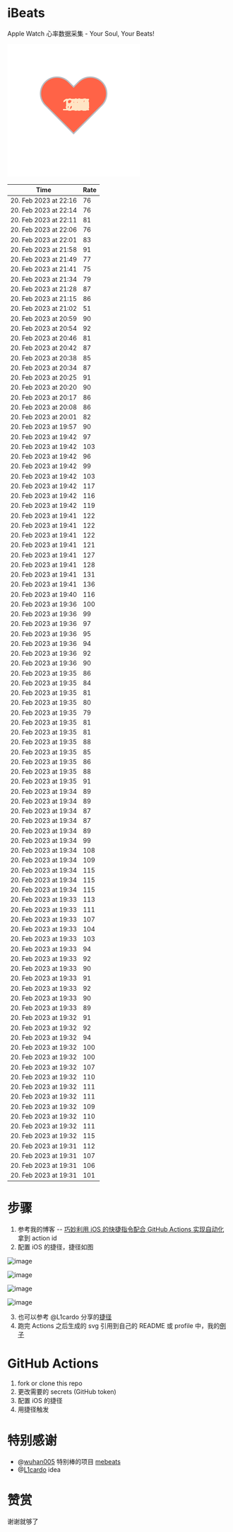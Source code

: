 # iBeats
Apple Watch 心率数据采集 - Your Soul, Your Beats!

![](./files/heart.svg)

<!--START_SECTION:my_heart_rate-->
| Time | Rate | 
 | ---- | ---- | 
| 20. Feb 2023 at 22:16 | 76 |
| 20. Feb 2023 at 22:14 | 76 |
| 20. Feb 2023 at 22:11 | 81 |
| 20. Feb 2023 at 22:06 | 76 |
| 20. Feb 2023 at 22:01 | 83 |
| 20. Feb 2023 at 21:58 | 91 |
| 20. Feb 2023 at 21:49 | 77 |
| 20. Feb 2023 at 21:41 | 75 |
| 20. Feb 2023 at 21:34 | 79 |
| 20. Feb 2023 at 21:28 | 87 |
| 20. Feb 2023 at 21:15 | 86 |
| 20. Feb 2023 at 21:02 | 51 |
| 20. Feb 2023 at 20:59 | 90 |
| 20. Feb 2023 at 20:54 | 92 |
| 20. Feb 2023 at 20:46 | 81 |
| 20. Feb 2023 at 20:42 | 87 |
| 20. Feb 2023 at 20:38 | 85 |
| 20. Feb 2023 at 20:34 | 87 |
| 20. Feb 2023 at 20:25 | 91 |
| 20. Feb 2023 at 20:20 | 90 |
| 20. Feb 2023 at 20:17 | 86 |
| 20. Feb 2023 at 20:08 | 86 |
| 20. Feb 2023 at 20:01 | 82 |
| 20. Feb 2023 at 19:57 | 90 |
| 20. Feb 2023 at 19:42 | 97 |
| 20. Feb 2023 at 19:42 | 103 |
| 20. Feb 2023 at 19:42 | 96 |
| 20. Feb 2023 at 19:42 | 99 |
| 20. Feb 2023 at 19:42 | 103 |
| 20. Feb 2023 at 19:42 | 117 |
| 20. Feb 2023 at 19:42 | 116 |
| 20. Feb 2023 at 19:42 | 119 |
| 20. Feb 2023 at 19:41 | 122 |
| 20. Feb 2023 at 19:41 | 122 |
| 20. Feb 2023 at 19:41 | 122 |
| 20. Feb 2023 at 19:41 | 121 |
| 20. Feb 2023 at 19:41 | 127 |
| 20. Feb 2023 at 19:41 | 128 |
| 20. Feb 2023 at 19:41 | 131 |
| 20. Feb 2023 at 19:41 | 136 |
| 20. Feb 2023 at 19:40 | 116 |
| 20. Feb 2023 at 19:36 | 100 |
| 20. Feb 2023 at 19:36 | 99 |
| 20. Feb 2023 at 19:36 | 97 |
| 20. Feb 2023 at 19:36 | 95 |
| 20. Feb 2023 at 19:36 | 94 |
| 20. Feb 2023 at 19:36 | 92 |
| 20. Feb 2023 at 19:36 | 90 |
| 20. Feb 2023 at 19:35 | 86 |
| 20. Feb 2023 at 19:35 | 84 |
| 20. Feb 2023 at 19:35 | 81 |
| 20. Feb 2023 at 19:35 | 80 |
| 20. Feb 2023 at 19:35 | 79 |
| 20. Feb 2023 at 19:35 | 81 |
| 20. Feb 2023 at 19:35 | 81 |
| 20. Feb 2023 at 19:35 | 88 |
| 20. Feb 2023 at 19:35 | 85 |
| 20. Feb 2023 at 19:35 | 86 |
| 20. Feb 2023 at 19:35 | 88 |
| 20. Feb 2023 at 19:35 | 91 |
| 20. Feb 2023 at 19:34 | 89 |
| 20. Feb 2023 at 19:34 | 89 |
| 20. Feb 2023 at 19:34 | 87 |
| 20. Feb 2023 at 19:34 | 87 |
| 20. Feb 2023 at 19:34 | 89 |
| 20. Feb 2023 at 19:34 | 99 |
| 20. Feb 2023 at 19:34 | 108 |
| 20. Feb 2023 at 19:34 | 109 |
| 20. Feb 2023 at 19:34 | 115 |
| 20. Feb 2023 at 19:34 | 115 |
| 20. Feb 2023 at 19:34 | 115 |
| 20. Feb 2023 at 19:33 | 113 |
| 20. Feb 2023 at 19:33 | 111 |
| 20. Feb 2023 at 19:33 | 107 |
| 20. Feb 2023 at 19:33 | 104 |
| 20. Feb 2023 at 19:33 | 103 |
| 20. Feb 2023 at 19:33 | 94 |
| 20. Feb 2023 at 19:33 | 92 |
| 20. Feb 2023 at 19:33 | 90 |
| 20. Feb 2023 at 19:33 | 91 |
| 20. Feb 2023 at 19:33 | 92 |
| 20. Feb 2023 at 19:33 | 90 |
| 20. Feb 2023 at 19:33 | 89 |
| 20. Feb 2023 at 19:32 | 91 |
| 20. Feb 2023 at 19:32 | 92 |
| 20. Feb 2023 at 19:32 | 94 |
| 20. Feb 2023 at 19:32 | 100 |
| 20. Feb 2023 at 19:32 | 100 |
| 20. Feb 2023 at 19:32 | 107 |
| 20. Feb 2023 at 19:32 | 110 |
| 20. Feb 2023 at 19:32 | 111 |
| 20. Feb 2023 at 19:32 | 111 |
| 20. Feb 2023 at 19:32 | 109 |
| 20. Feb 2023 at 19:32 | 110 |
| 20. Feb 2023 at 19:32 | 111 |
| 20. Feb 2023 at 19:32 | 115 |
| 20. Feb 2023 at 19:31 | 112 |
| 20. Feb 2023 at 19:31 | 107 |
| 20. Feb 2023 at 19:31 | 106 |
| 20. Feb 2023 at 19:31 | 101 |

<!--END_SECTION:my_heart_rate-->

# 步骤
1. 参考我的博客 -- [巧妙利用 iOS 的快捷指令配合 GitHub Actions 实现自动化](https://github.com/yihong0618/gitblog/issues/198) 拿到 action id
2. 配置 iOS 的捷径，捷径如图

![image](https://user-images.githubusercontent.com/15976103/122154218-0db0b480-ce97-11eb-93bb-5aec07c558dc.png)

![image](https://user-images.githubusercontent.com/15976103/122154236-186b4980-ce97-11eb-8e4b-70551a0391ae.png)

![image](https://user-images.githubusercontent.com/15976103/122154268-2d47dd00-ce97-11eb-902e-3acf292265a9.png)

![image](https://user-images.githubusercontent.com/15976103/122174055-fa144680-ceb4-11eb-9be2-3eb83cd516f7.png)

3. 也可以参考 @L1cardo 分享的[捷径](https://www.icloud.com/shortcuts/6ab6047b459c41ad822ad6b94b1c03d4)
4. 跑完 Actions 之后生成的 svg 引用到自己的 README 或 profile 中，我的[例子](https://github.com/yihong0618) 

# GitHub Actions

1. fork or clone this repo
2. 更改需要的 secrets (GitHub token)
3. 配置 iOS 的捷径
4. 用捷径触发

# 特别感谢
- @[wuhan005](https://github.com/wuhan005) 特别棒的项目 [mebeats](https://github.com/wuhan005/mebeats)
- @[L1cardo](https://github.com/L1cardo) idea

# 赞赏
谢谢就够了
